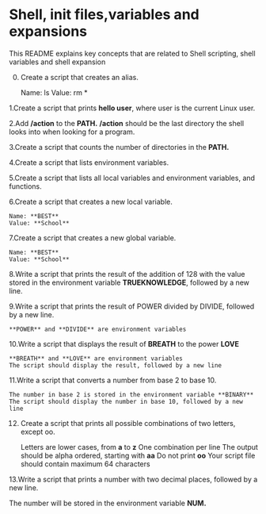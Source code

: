 # Shell, init files,variables and expansions

This README explains key concepts that are related to Shell scripting, shell variables and shell expansion

0. Create a script that creates an alias.

    Name: ls
    Value: rm *

1.Create a script that prints **hello user**, where user is the current Linux user.

2.Add **/action** to the **PATH.**  **/action** should be the last directory the shell looks into when looking for a program.

3.Create a script that counts the number of directories in the **PATH.**

4.Create a script that lists environment variables.

5.Create a script that lists all local variables and environment variables, and functions.

6.Create a script that creates a new local variable.

    Name: **BEST**
    Value: **School**

7.Create a script that creates a new global variable.

    Name: **BEST**
    Value: **School**

8.Write a script that prints the result of the addition of 128 with the value stored in the environment variable **TRUEKNOWLEDGE**, followed by a new line.

9.Write a script that prints the result of POWER divided by DIVIDE, followed by a new line.

    **POWER** and **DIVIDE** are environment variables

10.Write a script that displays the result of **BREATH** to the power **LOVE**

    **BREATH** and **LOVE** are environment variables
    The script should display the result, followed by a new line

11.Write a script that converts a number from base 2 to base 10.

    The number in base 2 is stored in the environment variable **BINARY**
    The script should display the number in base 10, followed by a new line

12. Create a script that prints all possible combinations of two letters, except oo.

    Letters are lower cases, from **a** to **z**
    One combination per line
    The output should be alpha ordered, starting with **aa**
    Do not print **oo**
    Your script file should contain maximum 64 characters

13.Write a script that prints a number with two decimal places, followed by a new line.

The number will be stored in the environment variable **NUM.**

